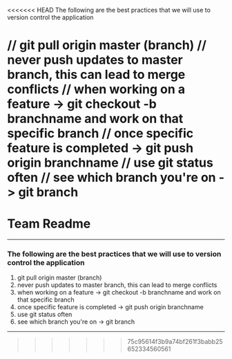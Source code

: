 <<<<<<< HEAD
The following are the best practices that we will use to version control the application 

// git pull origin master (branch)
// never push updates to master branch, this can lead to merge conflicts
// when working on a feature -> git checkout -b branchname and work on that specific branch
// once specific feature is completed -> git push origin branchname 
// use git status often 
// see which branch you're on -> git branch 
=======
# Team Readme


---


### The following are the best practices that we will use to version control the application

1. git pull origin master (branch)
2. never push updates to master branch, this can lead to merge conflicts
3. when working on a feature -> git checkout -b branchname and work on that specific branch
4. once specific feature is completed -> git push origin branchname
5. use git status often
6. see which branch you're on -> git branch



---
>>>>>>> 75c95614f3b9a74bf261f3babb25652334560561
